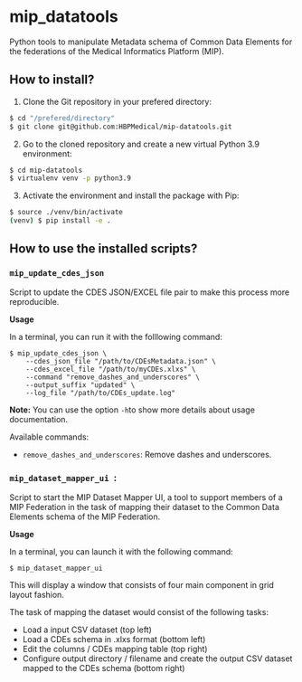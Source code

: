 # mip_datatools

Python tools to manipulate Metadata schema of Common Data Elements for the federations of the Medical Informatics Platform (MIP). 

## How to install?

1. Clone the Git repository in your prefered directory:

```bash
$ cd "/prefered/directory"
$ git clone git@github.com:HBPMedical/mip-datatools.git
```

2. Go to the cloned repository and create a new virtual Python 3.9 environment:

```bash
$ cd mip-datatools
$ virtualenv venv -p python3.9
```

3. Activate the environment and install the package with Pip:

```bash
$ source ./venv/bin/activate
(venv) $ pip install -e .
```

## How to use the installed scripts?

### `mip_update_cdes_json`

Script to update the CDES JSON/EXCEL file pair to make this process more reproducible. 

**Usage**

In a terminal, you can run it with the folllowing command:
```
$ mip_update_cdes_json \
    --cdes_json_file "/path/to/CDEsMetadata.json" \
    --cdes_excel_file "/path/to/myCDEs.xlxs" \
    --command "remove_dashes_and_underscores" \
    --output_suffix "updated" \
    --log_file "/path/to/CDEs_update.log" 
```
**Note:** You can use the option `-h`to show more details about usage documentation.

Available commands:

- `remove_dashes_and_underscores`: Remove dashes and underscores.

### `mip_dataset_mapper_ui `:

Script to start the MIP Dataset Mapper UI, a tool to support members of a MIP Federation in the task of mapping their dataset to the Common Data Elements schema of the MIP Federation.

**Usage**

In a terminal, you can launch it with the following command:
```
$ mip_dataset_mapper_ui 
```

This will display a window that consists of four main component in grid layout fashion.

The task of mapping the dataset would consist of the following tasks:
- Load a input CSV dataset (top left)
- Load a CDEs schema in .xlxs format (bottom left)
- Edit the columns / CDEs mapping table (top right)
- Configure output directory / filename and create the output CSV dataset mapped to the CDEs schema (bottom right)
